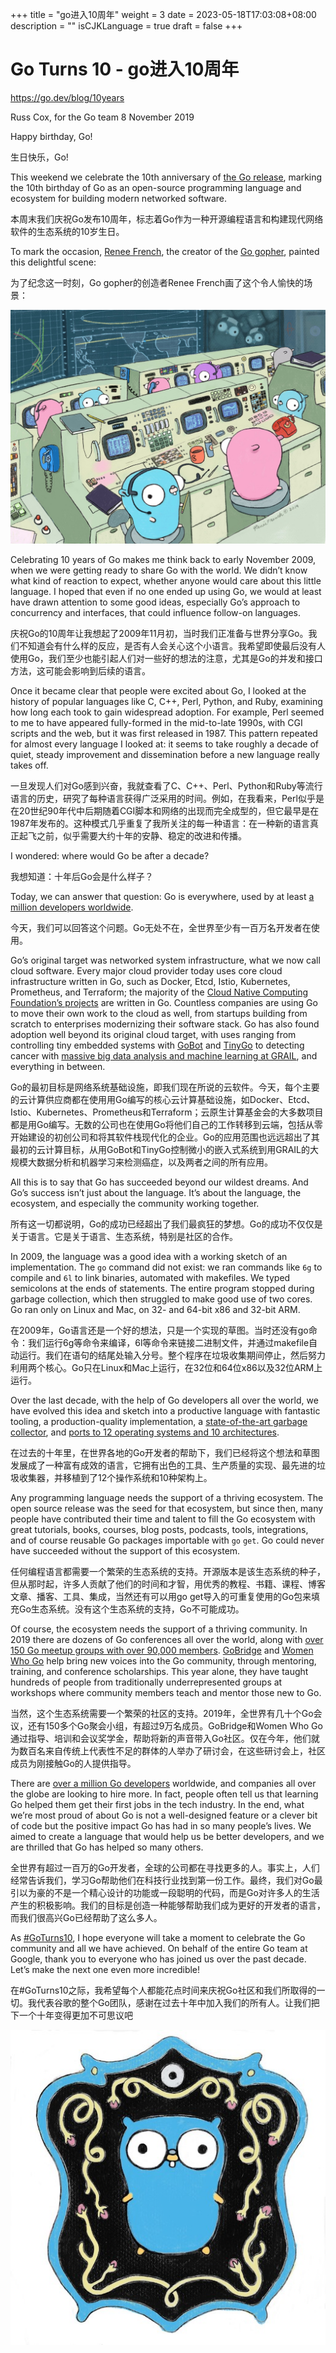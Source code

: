 +++
title = "go进入10周年"
weight = 3
date = 2023-05-18T17:03:08+08:00
description = ""
isCJKLanguage = true
draft = false
+++

# Go Turns 10 - go进入10周年

https://go.dev/blog/10years

Russ Cox, for the Go team
8 November 2019

Happy birthday, Go!

生日快乐，Go!

This weekend we celebrate the 10th anniversary of [the Go release](https://opensource.googleblog.com/2009/11/hey-ho-lets-go.html), marking the 10th birthday of Go as an open-source programming language and ecosystem for building modern networked software.

本周末我们庆祝Go发布10周年，标志着Go作为一种开源编程语言和构建现代网络软件的生态系统的10岁生日。

To mark the occasion, [Renee French](https://twitter.com/reneefrench), the creator of the [Go gopher](https://blog.golang.org/gopher), painted this delightful scene:

为了纪念这一时刻，Go gopher的创造者Renee French画了这个令人愉快的场景：

[![img](GoTurns10_img/gopher10th-small.jpg)](https://go.dev/blog/10years/gopher10th-large.jpg)

Celebrating 10 years of Go makes me think back to early November 2009, when we were getting ready to share Go with the world. We didn’t know what kind of reaction to expect, whether anyone would care about this little language. I hoped that even if no one ended up using Go, we would at least have drawn attention to some good ideas, especially Go’s approach to concurrency and interfaces, that could influence follow-on languages.

庆祝Go的10周年让我想起了2009年11月初，当时我们正准备与世界分享Go。我们不知道会有什么样的反应，是否有人会关心这个小语言。我希望即使最后没有人使用Go，我们至少也能引起人们对一些好的想法的注意，尤其是Go的并发和接口方法，这可能会影响到后续的语言。

Once it became clear that people were excited about Go, I looked at the history of popular languages like C, C++, Perl, Python, and Ruby, examining how long each took to gain widespread adoption. For example, Perl seemed to me to have appeared fully-formed in the mid-to-late 1990s, with CGI scripts and the web, but it was first released in 1987. This pattern repeated for almost every language I looked at: it seems to take roughly a decade of quiet, steady improvement and dissemination before a new language really takes off.

一旦发现人们对Go感到兴奋，我就查看了C、C++、Perl、Python和Ruby等流行语言的历史，研究了每种语言获得广泛采用的时间。例如，在我看来，Perl似乎是在20世纪90年代中后期随着CGI脚本和网络的出现而完全成型的，但它最早是在1987年发布的。这种模式几乎重复了我所关注的每一种语言：在一种新的语言真正起飞之前，似乎需要大约十年的安静、稳定的改进和传播。

I wondered: where would Go be after a decade?

我想知道：十年后Go会是什么样子？

Today, we can answer that question: Go is everywhere, used by at least [a million developers worldwide](https://research.swtch.com/gophercount).

今天，我们可以回答这个问题。Go无处不在，全世界至少有一百万名开发者在使用。

Go’s original target was networked system infrastructure, what we now call cloud software. Every major cloud provider today uses core cloud infrastructure written in Go, such as Docker, Etcd, Istio, Kubernetes, Prometheus, and Terraform; the majority of the [Cloud Native Computing Foundation’s projects](https://www.cncf.io/projects/) are written in Go. Countless companies are using Go to move their own work to the cloud as well, from startups building from scratch to enterprises modernizing their software stack. Go has also found adoption well beyond its original cloud target, with uses ranging from controlling tiny embedded systems with [GoBot](https://gobot.io/) and [TinyGo](https://tinygo.org/) to detecting cancer with [massive big data analysis and machine learning at GRAIL](https://medium.com/grail-eng/bigslice-a-cluster-computing-system-for-go-7e03acd2419b), and everything in between.

Go的最初目标是网络系统基础设施，即我们现在所说的云软件。今天，每个主要的云计算供应商都在使用用Go编写的核心云计算基础设施，如Docker、Etcd、Istio、Kubernetes、Prometheus和Terraform；云原生计算基金会的大多数项目都是用Go编写。无数的公司也在使用Go将他们自己的工作转移到云端，包括从零开始建设的初创公司和将其软件栈现代化的企业。Go的应用范围也远远超出了其最初的云计算目标，从用GoBot和TinyGo控制微小的嵌入式系统到用GRAIL的大规模大数据分析和机器学习来检测癌症，以及两者之间的所有应用。

All this is to say that Go has succeeded beyond our wildest dreams. And Go’s success isn’t just about the language. It’s about the language, the ecosystem, and especially the community working together.

所有这一切都说明，Go的成功已经超出了我们最疯狂的梦想。Go的成功不仅仅是关于语言。它是关于语言、生态系统，特别是社区的合作。

In 2009, the language was a good idea with a working sketch of an implementation. The `go` command did not exist: we ran commands like `6g` to compile and `6l` to link binaries, automated with makefiles. We typed semicolons at the ends of statements. The entire program stopped during garbage collection, which then struggled to make good use of two cores. Go ran only on Linux and Mac, on 32- and 64-bit x86 and 32-bit ARM.

在2009年，Go语言还是一个好的想法，只是一个实现的草图。当时还没有go命令：我们运行6g等命令来编译，6l等命令来链接二进制文件，并通过makefile自动运行。我们在语句的结尾处输入分号。整个程序在垃圾收集期间停止，然后努力利用两个核心。Go只在Linux和Mac上运行，在32位和64位x86以及32位ARM上运行。

Over the last decade, with the help of Go developers all over the world, we have evolved this idea and sketch into a productive language with fantastic tooling, a production-quality implementation, a [state-of-the-art garbage collector](https://blog.golang.org/ismmkeynote), and [ports to 12 operating systems and 10 architectures](https://go.dev/doc/install/source#introduction).

在过去的十年里，在世界各地的Go开发者的帮助下，我们已经将这个想法和草图发展成了一种富有成效的语言，它拥有出色的工具、生产质量的实现、最先进的垃圾收集器，并移植到了12个操作系统和10种架构上。

Any programming language needs the support of a thriving ecosystem. The open source release was the seed for that ecosystem, but since then, many people have contributed their time and talent to fill the Go ecosystem with great tutorials, books, courses, blog posts, podcasts, tools, integrations, and of course reusable Go packages importable with `go` `get`. Go could never have succeeded without the support of this ecosystem.

任何编程语言都需要一个繁荣的生态系统的支持。开源版本是该生态系统的种子，但从那时起，许多人贡献了他们的时间和才智，用优秀的教程、书籍、课程、博客文章、播客、工具、集成，当然还有可以用go get导入的可重复使用的Go包来填充Go生态系统。没有这个生态系统的支持，Go不可能成功。

Of course, the ecosystem needs the support of a thriving community. In 2019 there are dozens of Go conferences all over the world, along with [over 150 Go meetup groups with over 90,000 members](https://www.meetup.com/pro/go). [GoBridge](https://golangbridge.org/) and [Women Who Go](https://medium.com/@carolynvs/www-loves-gobridge-ccb26309f667) help bring new voices into the Go community, through mentoring, training, and conference scholarships. This year alone, they have taught hundreds of people from traditionally underrepresented groups at workshops where community members teach and mentor those new to Go.

当然，这个生态系统需要一个繁荣的社区的支持。2019年，全世界有几十个Go会议，还有150多个Go聚会小组，有超过9万名成员。GoBridge和Women Who Go通过指导、培训和会议奖学金，帮助将新的声音带入Go社区。仅在今年，他们就为数百名来自传统上代表性不足的群体的人举办了研讨会，在这些研讨会上，社区成员为刚接触Go的人提供指导。

There are [over a million Go developers](https://research.swtch.com/gophercount) worldwide, and companies all over the globe are looking to hire more. In fact, people often tell us that learning Go helped them get their first jobs in the tech industry. In the end, what we’re most proud of about Go is not a well-designed feature or a clever bit of code but the positive impact Go has had in so many people’s lives. We aimed to create a language that would help us be better developers, and we are thrilled that Go has helped so many others.

全世界有超过一百万的Go开发者，全球的公司都在寻找更多的人。事实上，人们经常告诉我们，学习Go帮助他们在科技行业找到第一份工作。最终，我们对Go最引以为豪的不是一个精心设计的功能或一段聪明的代码，而是Go对许多人的生活产生的积极影响。我们的目标是创造一种能够帮助我们成为更好的开发者的语言，而我们很高兴Go已经帮助了这么多人。

As [#GoTurns10](https://twitter.com/search?q=%23GoTurns10), I hope everyone will take a moment to celebrate the Go community and all we have achieved. On behalf of the entire Go team at Google, thank you to everyone who has joined us over the past decade. Let’s make the next one even more incredible!

在#GoTurns10之际，我希望每个人都能花点时间来庆祝Go社区和我们所取得的一切。我代表谷歌的整个Go团队，感谢在过去十年中加入我们的所有人。让我们把下一个十年变得更加不可思议吧

[![img](GoTurns10_img/gopher10th-pin-small.jpg)](https://go.dev/blog/10years/gopher10th-pin-large.jpg)
